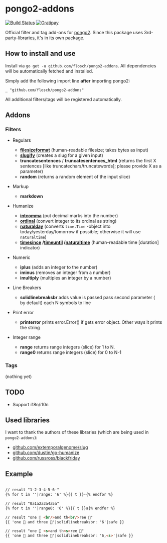 # pongo2-addons

[![Build Status](https://travis-ci.org/flosch/pongo2-addons.svg?branch=master)](https://travis-ci.org/flosch/pongo2-addons)
[![Gratipay](http://img.shields.io/badge/gratipay-support%20pongo-brightgreen.svg)](https://gratipay.com/flosch/)

Official filter and tag add-ons for [pongo2](https://github.com/flosch/pongo2). Since this package uses
3rd-party-libraries, it's in its own package.

## How to install and use

Install via `go get -u github.com/flosch/pongo2-addons`. All dependencies will be automatically fetched and installed.

Simply add the following import line **after** importing pongo2:

    _ "github.com/flosch/pongo2-addons"

All additional filters/tags will be registered automatically.

## Addons

### Filters

- Regulars
    - **[filesizeformat](https://docs.djangoproject.com/en/dev/ref/templates/builtins/#filesizeformat)** (human-readable
      filesize; takes bytes as input)
    - **[slugify](https://docs.djangoproject.com/en/dev/ref/templates/builtins/#slugify)** (creates a slug for a given
      input)
    - **truncatesentences** / **truncatesentences_html** (returns the first X
      sentences [like truncatechars/truncatewords]; please provide X as a parameter)
    - **random** (returns a random element of the input slice)

- Markup
    - **markdown**

- Humanize
    - **[intcomma](https://docs.djangoproject.com/en/dev/ref/contrib/humanize/#intcomma)** (put decimal marks into the
      number)
    - **[ordinal](https://docs.djangoproject.com/en/dev/ref/contrib/humanize/#ordinal)** (convert integer to its ordinal
      as string)
    - **[naturalday](https://docs.djangoproject.com/en/dev/ref/contrib/humanize/#naturalday)** (converts `time.Time`
      -object into today/yesterday/tomorrow if possible; otherwise it will use `naturaltime`)
    - **[timesince](https://docs.djangoproject.com/en/dev/ref/templates/builtins/#timesince)
      /[timeuntil](https://docs.djangoproject.com/en/1.6/ref/templates/builtins/#timeuntil)
      /[naturaltime](https://docs.djangoproject.com/en/dev/ref/contrib/humanize/#naturaltime)** (human-readable
      time [duration] indicator)

- Numeric
    - **iplus** (adds an integer to the number)
    - **iminus** (removes an integer from a number)
    - **imultiply** (multiples an integer by a number)

- Line Breakers
    - **solidlinebreaksbr** adds value is passed pass second parameter ( _<br />_  by default) each N symbols to line

- Print error
    - **printerror** prints error.Error() if gets error object. Other ways it prints the string

- Integer range
    - **range** returns range integers (slice) for 1 to N.
    - **range0** returns range integers (slice) for 0 to N-1

### Tags

(nothing yet)

## TODO

- Support i18n/i10n

## Used libraries

I want to thank the authors of these libraries (which are being used in `pongo2-addons`):

* [github.com/extemporalgenome/slug](https://github.com/extemporalgenome/slug)
* [github.com/dustin/go-humanize](https://github.com/dustin/go-humanize)
* [github.com/russross/blackfriday](https://github.com/russross/blackfriday)

## Example

```html

// result "1-2-3-4-5-6-"
{% for t in ''|range: '6' %}{{ t }}-{% endfor %}

// result "0a1a2a3a4a5a"
{% for t in ''|range0: '6' %}{{ t }}a{% endfor %}

// result "one 🐘 <br/>and th<br/>ree 🐋"
{{ 'one 🐘 and three 🐋'|solidlinebreaksbr: '6'|safe }}

// result "one 🐘 <s>and th<s>ree 🐋"
{{ 'one 🐘 and three 🐋'|solidlinebreaksbr: '6,<s>'|safe }}

```
